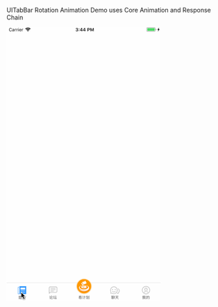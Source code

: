UITabBar Rotation Animation Demo uses Core Animation and Response Chain     

![image](MSRotationTabBar.gif)

